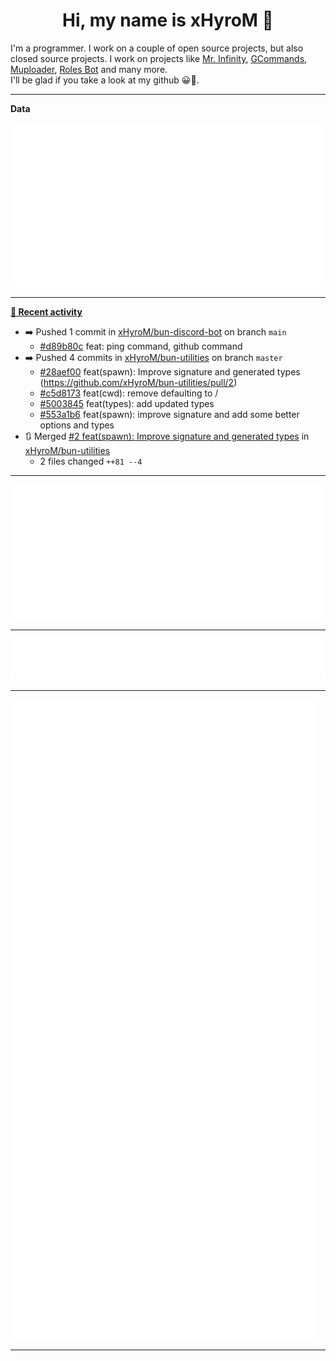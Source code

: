<p align="center">
    <!-- <img src="https://avatars.githubusercontent.com/u/56601352" width="192" alt="hyro's pfp" /> -->
    <h1 align="center">Hi, my name is xHyroM 👋</h1>
</p>

I'm a programmer. I work on a couple of open source projects, but also closed source projects. I work on projects like [Mr. Infinity](https://discord.com/oauth2/authorize?client_id=720321585625694239&scope=bot%20applications.commands&permissions=8&redirect_uri=https://blobs.gq/imanager&prompt=consent&response_type=code), [GCommands](https://github.com/Garlic-Team/GCommands), [Muploader](https://github.com/xHyroM/Muploder), [Roles Bot](https://github.com/xHyroM/roles-bot) and many more.  
I'll be glad if you take a look at my github 😀👀.

___
**Data**

<img src="https://github.com/xHyroM/xHyroM/blob/master/.cache/base.svg">

___

**[📰 Recent activity](https://github.com/xHyroM)**
* ➡️ Pushed 1 commit in [xHyroM/bun-discord-bot](https://github.com/xHyroM/bun-discord-bot) on branch `main`
  * [#d89b80c](https://github.com/xHyroM/bun-discord-bot/commit/d89b80c) feat: ping command, github command
* ➡️ Pushed 4 commits in [xHyroM/bun-utilities](https://github.com/xHyroM/bun-utilities) on branch `master`
  * [#28aef00](https://github.com/xHyroM/bun-utilities/commit/28aef00) feat(spawn): Improve signature and generated types (https://github.com/xHyroM/bun-utilities/pull/2)
  * [#c5d8173](https://github.com/xHyroM/bun-utilities/commit/c5d8173) feat(cwd): remove defaulting to /
  * [#5003845](https://github.com/xHyroM/bun-utilities/commit/5003845) feat(types): add updated types
  * [#553a1b6](https://github.com/xHyroM/bun-utilities/commit/553a1b6) feat(spawn): improve signature and add some better options and types
* 🔃 Merged [#2 feat(spawn): Improve signature and generated types](https://github.com/xHyroM/bun-utilities/pull/2) in [xHyroM/bun-utilities](https://github.com/xHyroM/bun-utilities)
  * 2 files changed `++81 --4`


___

<img src="https://github.com/xHyroM/xHyroM/blob/master/.cache/isocalendar.svg">

___

<img src="https://github.com/xHyroM/xHyroM/blob/master/.cache/languages.svg">

___

<img src="https://github.com/xHyroM/xHyroM/blob/master/.cache/achievements.svg">

___
